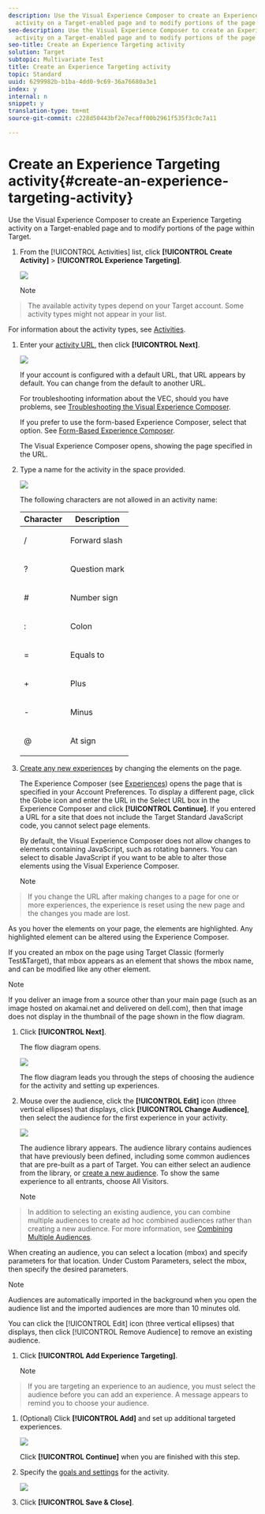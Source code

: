 ```yaml
---
description: Use the Visual Experience Composer to create an Experience Targeting
  activity on a Target-enabled page and to modify portions of the page within Target.
seo-description: Use the Visual Experience Composer to create an Experience Targeting
  activity on a Target-enabled page and to modify portions of the page within Target.
seo-title: Create an Experience Targeting activity
solution: Target
subtopic: Multivariate Test
title: Create an Experience Targeting activity
topic: Standard
uuid: 6299982b-b1ba-4dd0-9c69-36a76680a3e1
index: y
internal: n
snippet: y
translation-type: tm+mt
source-git-commit: c228d50443bf2e7ecaff00b2961f535f3c0c7a11

---
```



# Create an Experience Targeting activity{#create-an-experience-targeting-activity}

Use the Visual Experience Composer to create an Experience Targeting activity on a Target-enabled page and to modify portions of the page within Target.

1. From the [!UICONTROL Activities] list, click **[!UICONTROL Create Activity]** > **[!UICONTROL Experience Targeting]**.

   ![](assets/xt_select.png)

   >[!NOTE]
>
>The available activity types depend on your Target account. Some activity types might not appear in your list.

   For information about the activity types, see [Activities](../../../c-activities/c-activities.md#concept_D317A95A1AB54674BA7AB65C7985BA03).
1. Enter your [activity URL](../../../c-activities/t-experience-target/t-xt-create/c-xt-activity-url.md#concept_D28549AAA0A14E3BB5F05F32BE8ABC90), then click **[!UICONTROL Next]**.

   ![](assets/form_url.png)

   If your account is configured with a default URL, that URL appears by default. You can change from the default to another URL.

   For troubleshooting information about the VEC, should you have problems, see [Troubleshooting the Visual Experience Composer](../../../c-experiences/c-visual-experience-composer/r-troubleshoot-composer/r-troubleshoot-composer.md#reference_77743144F10143A3A89D56E116D296E4).

   If you prefer to use the form-based Experience Composer, select that option. See [Form-Based Experience Composer](https://marketing.adobe.com/resources/help/en_US/target/target/t_form_experience_composer.html).

   The Visual Experience Composer opens, showing the page specified in the URL.
1. Type a name for the activity in the space provided.

   ![](assets/xt_name.png)

   The following characters are not allowed in an activity name:

   <table id="table_F5E365667FDC48AD8B4461E40CD669B8"> 
    <thead> 
    <tr> 
    <th colname="col1" class="entry"> Character </th> 
    <th colname="col2" class="entry"> Description </th> 
    </tr>
    </thead>
    <tbody> 
    <tr> 
    <td colname="col1"> <p>/ </p> </td> 
    <td colname="col2"> <p>Forward slash </p> </td> 
    </tr> 
    <tr> 
    <td colname="col1"> <p>? </p> </td> 
    <td colname="col2"> <p>Question mark </p> </td> 
    </tr> 
    <tr> 
    <td colname="col1"> <p># </p> </td> 
    <td colname="col2"> <p>Number sign </p> </td> 
    </tr> 
    <tr> 
    <td colname="col1"> <p>: </p> </td> 
    <td colname="col2"> <p>Colon </p> </td> 
    </tr> 
    <tr> 
    <td colname="col1"> <p>= </p> </td> 
    <td colname="col2"> <p>Equals to </p> </td> 
    </tr> 
    <tr> 
    <td colname="col1"> <p>+ </p> </td> 
    <td colname="col2"> <p>Plus </p> </td> 
    </tr> 
    <tr> 
    <td colname="col1"> <p>- </p> </td> 
    <td colname="col2"> <p>Minus </p> </td> 
    </tr> 
    <tr> 
    <td colname="col1"> <p>@ </p> </td> 
    <td colname="col2"> <p>At sign </p> </td> 
    </tr> 
    </tbody> 
    </table>

1. [Create any new experiences](../../../c-activities/t-experience-target/t-xt-create/t-xt-add-experience.md#task_454646F2895242D3B92DC395A0CE1A00) by changing the elements on the page.

   The Experience Composer (see [Experiences](../../../c-experiences/c-experiences.md#concept_1D011219034B492BB03C08B3BB80E3F0)) opens the page that is specified in your Account Preferences. To display a different page, click the Globe icon and enter the URL in the Select URL box in the Experience Composer and click **[!UICONTROL Continue]**. If you entered a URL for a site that does not include the Target Standard JavaScript code, you cannot select page elements.

   By default, the Visual Experience Composer does not allow changes to elements containing JavaScript, such as rotating banners. You can select to disable JavaScript if you want to be able to alter those elements using the Visual Experience Composer.

   >[!NOTE]
>
>If you change the URL after making changes to a page for one or more experiences, the experience is reset using the new page and the changes you made are lost.

   As you hover the elements on your page, the elements are highlighted. Any highlighted element can be altered using the Experience Composer.

   If you created an mbox on the page using Target Classic (formerly Test&Target), that mbox appears as an element that shows the mbox name, and can be modified like any other element.

   >[!NOTE]
>
>If you deliver an image from a source other than your main page (such as an image hosted on akamai.net and delivered on dell.com), then that image does not display in the thumbnail of the page shown in the flow diagram.

1. Click **[!UICONTROL Next]**.

   The flow diagram opens.

   ![](assets/xt_diagram.png)

   The flow diagram leads you through the steps of choosing the audience for the activity and setting up experiences.
1. Mouse over the audience, click the **[!UICONTROL Edit]** icon (three vertical ellipses) that displays, click **[!UICONTROL Change Audience]**, then select the audience for the first experience in your activity.

   ![](assets/xt_change_audience.png)

   The audience library appears. The audience library contains audiences that have previously been defined, including some common audiences that are pre-built as a part of Target. You can either select an audience from the library, or [create a new audience](../../../c-target/c-audiences/c-audiences.md#concept_65BE870D290E412D8BBF557EEA67C271). To show the same experience to all entrants, choose All Visitors.

   >[!NOTE]
>
>In addition to selecting an existing audience, you can combine multiple audiences to create ad hoc combined audiences rather than creating a new audience. For more information, see [Combining Multiple Audiences](../../../c-target/c-combining-multiple-audiences.md#concept_A7386F1EA4394BD2AB72399C225981E5).

   When creating an audience, you can select a location (mbox) and specify parameters for that location. Under Custom Parameters, select the mbox, then specify the desired parameters.

   >[!NOTE]
>
>Audiences are automatically imported in the background when you open the audience list and the imported audiences are more than 10 minutes old.

   You can click the [!UICONTROL Edit] icon (three vertical ellipses) that displays, then click [!UICONTROL Remove Audience] to remove an existing audience.
1. Click **[!UICONTROL Add Experience Targeting]**.

   >[!NOTE]
>
>If you are targeting an experience to an audience, you must select the audience before you can add an experience. A message appears to remind you to choose your audience.

1. (Optional) Click **[!UICONTROL Add]** and set up additional targeted experiences.

   ![](assets/xt_add_xt.png)

   Click **[!UICONTROL Continue]** when you are finished with this step.
1. Specify the [goals and settings](../../../c-activities/t-experience-target/t-xt-create/r-xt-goals-and-settings.md#reference_B25389FD6F3A4989801E740364B089CC) for the activity.

   ![](assets/xt_settings.png)

1. Click **[!UICONTROL Save & Close]**.
